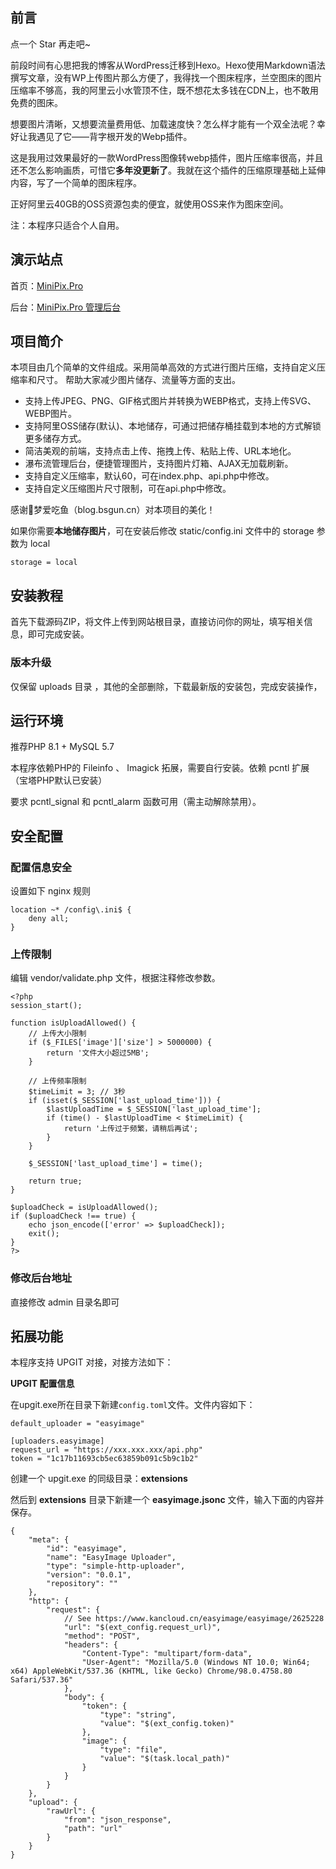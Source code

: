 ## **前言**
点一个 Star 再走吧~

前段时间有心思把我的博客从WordPress迁移到Hexo。Hexo使用Markdown语法撰写文章，没有WP上传图片那么方便了，我得找一个图床程序，兰空图床的图片压缩率不够高，我的阿里云小水管顶不住，既不想花太多钱在CDN上，也不敢用免费的图床。

想要图片清晰，又想要流量费用低、加载速度快？怎么样才能有一个双全法呢？幸好让我遇见了它——背字根开发的Webp插件。

这是我用过效果最好的一款WordPress图像转webp插件，图片压缩率很高，并且还不怎么影响画质，可惜它**多年没更新了**。我就在这个插件的压缩原理基础上延伸内容，写了一个简单的图床程序。

正好阿里云40GB的OSS资源包卖的便宜，就使用OSS来作为图床空间。

注：本程序只适合个人自用。
## **演示站点**
首页：[MiniPix.Pro](https://MiniPix.Pro/)

后台：[MiniPix.Pro 管理后台](https://MiniPix.Pro/admin)

## **项目简介**
本项目由几个简单的文件组成。采用简单高效的方式进行图片压缩，支持自定义压缩率和尺寸。
帮助大家减少图片储存、流量等方面的支出。


* 支持上传JPEG、PNG、GIF格式图片并转换为WEBP格式，支持上传SVG、WEBP图片。
* 支持阿里OSS储存(默认)、本地储存，可通过把储存桶挂载到本地的方式解锁更多储存方式。
* 简洁美观的前端，支持点击上传、拖拽上传、粘贴上传、URL本地化。
* 瀑布流管理后台，便捷管理图片，支持图片灯箱、AJAX无加载刷新。
* 支持自定义压缩率，默认60，可在index.php、api.php中修改。
* 支持自定义压缩图片尺寸限制，可在api.php中修改。

感谢🙏梦爱吃鱼（blog.bsgun.cn）对本项目的美化！

如果你需要**本地储存图片**，可在安装后修改 static/config.ini 文件中的 storage 参数为 local
```
storage = local
```
## **安装教程**
首先下载源码ZIP，将文件上传到网站根目录，直接访问你的网址，填写相关信息，即可完成安装。
### **版本升级**
仅保留 uploads 目录 ，其他的全部删除，下载最新版的安装包，完成安装操作，
## **运行环境**
推荐PHP 8.1 + MySQL 5.7

本程序依赖PHP的 Fileinfo 、 Imagick 拓展，需要自行安装。依赖 pcntl 扩展（宝塔PHP默认已安装）

要求 pcntl_signal 和 pcntl_alarm 函数可用（需主动解除禁用）。

## **安全配置**
### **配置信息安全**
设置如下 nginx 规则
```
location ~* /config\.ini$ {
    deny all;
}
```
### **上传限制**
编辑 vendor/validate.php 文件，根据注释修改参数。
```
<?php
session_start();

function isUploadAllowed() {
    // 上传大小限制
    if ($_FILES['image']['size'] > 5000000) {
        return '文件大小超过5MB';
    }

    // 上传频率限制
    $timeLimit = 3; // 3秒
    if (isset($_SESSION['last_upload_time'])) {
        $lastUploadTime = $_SESSION['last_upload_time'];
        if (time() - $lastUploadTime < $timeLimit) {
            return '上传过于频繁，请稍后再试';
        }
    }

    $_SESSION['last_upload_time'] = time();

    return true;
}

$uploadCheck = isUploadAllowed();
if ($uploadCheck !== true) {
    echo json_encode(['error' => $uploadCheck]);
    exit();
}
?>
```
### **修改后台地址**
直接修改 admin 目录名即可

## **拓展功能**

本程序支持 UPGIT 对接，对接方法如下：

**UPGIT 配置信息**

在upgit.exe所在目录下新建`config.toml`文件。文件内容如下：
```
default_uploader = "easyimage"

[uploaders.easyimage]
request_url = "https://xxx.xxx.xxx/api.php"
token = "1c17b11693cb5ec63859b091c5b9c1b2"

```

创建一个 upgit.exe 的同级目录：**extensions**

然后到 **extensions** 目录下新建一个 **easyimage.jsonc** 文件，输入下面的内容并保存。
```
{
    "meta": {
        "id": "easyimage",
        "name": "EasyImage Uploader",
        "type": "simple-http-uploader",
        "version": "0.0.1",
        "repository": ""
    },
    "http": {
        "request": {
            // See https://www.kancloud.cn/easyimage/easyimage/2625228
            "url": "$(ext_config.request_url)",
            "method": "POST",
            "headers": {
                "Content-Type": "multipart/form-data",
                "User-Agent": "Mozilla/5.0 (Windows NT 10.0; Win64; x64) AppleWebKit/537.36 (KHTML, like Gecko) Chrome/98.0.4758.80 Safari/537.36"
            },
            "body": {
                "token": {
                    "type": "string",
                    "value": "$(ext_config.token)"
                },
                "image": {
                    "type": "file",
                    "value": "$(task.local_path)"
                }
            }
        }
    },
    "upload": {
        "rawUrl": {
            "from": "json_response",
            "path": "url"
        }
    }
}
```
